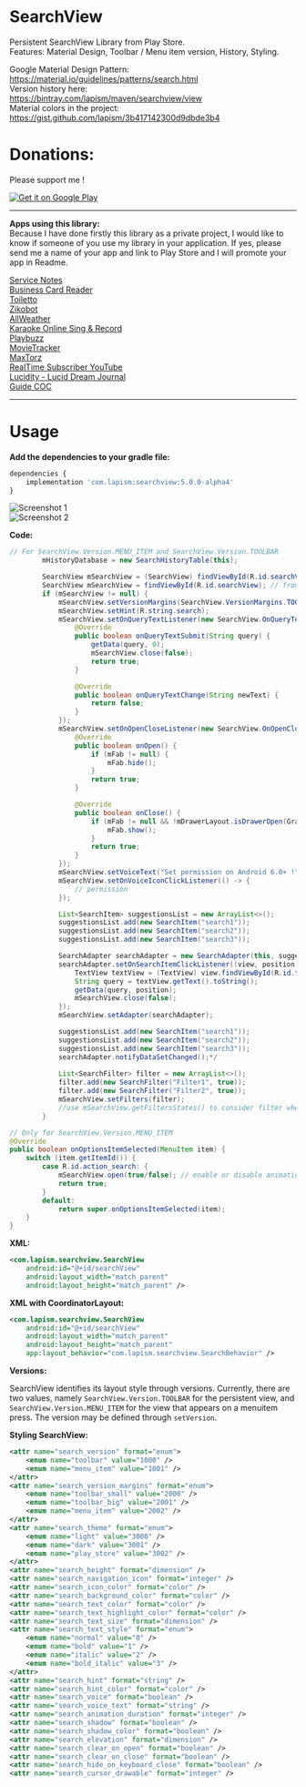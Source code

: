 # SearchView

Persistent SearchView Library from Play Store.  
Features: Material Design, Toolbar / Menu item version, History, Styling.  

Google Material Design Pattern:  
https://material.io/guidelines/patterns/search.html  
Version history here:  
https://bintray.com/lapism/maven/searchview/view  
Material colors in the project:  
https://gist.github.com/lapism/3b417142300d9dbde3b4

# Donations:
Please support me !  

<a href="https://www.paypal.me/lapism">
  <img alt="Get it on Google Play"
       src="https://github.com/lapism/SearchView/blob/master/images/donate.png" />
</a>
  
------------------------------------------------------------------------------------------------------------------------------

**Apps using this library:**  
Because I have done firstly this library as a private project, 
I would like to know if someone of you use my library in your application. 
If yes, please send me a name of your app and link to Play Store and I will promote your app in Readme.

[Service Notes](https://play.google.com/store/apps/details?id=notes.service.com.servicenotes)  
[Business Card Reader](https://play.google.com/store/apps/details?id=com.iac.bcreader) <br />
[Toiletto](https://play.google.com/store/apps/details?id=org.super8.lastbastion) <br />
[Zikobot](https://play.google.com/store/apps/details?id=com.startogamu.zikobot) <br />
[AllWeather](https://play.google.com/store/apps/details?id=com.dev.nicola.allweather) <br />
[Karaoke Online Sing & Record](https://play.google.com/store/apps/details?id=com.anhlt.karaokeonline) <br />
[Playbuzz](https://play.google.com/store/apps/details?id=com.playbuzz.android.app) <br />
[MovieTracker](https://play.google.com/store/apps/details?id=jacobs.yen.movietracker) <br />
[MaxTorz](https://play.google.com/store/apps/details?id=com.maxxsol.maxtorz) <br />
[RealTime Subscriber YouTube](https://play.google.com/store/apps/details?id=vulcanweblabs.realtimeyoutube) <br />
[Lucidity - Lucid Dream Journal](https://play.google.com/store/apps/details?id=ch.b3nz.lucidity) <br />
[Guide COC](https://play.google.com/store/apps/details?id=com.superguide.coc) <br />

------------------------------------------------------------------------------------------------------------------------------

# Usage
**Add the dependencies to your gradle file:**
```javascript
dependencies {
    implementation 'com.lapism:searchview:5.0.0-alpha4'
}
```
![Screenshot 1](https://github.com/lapism/SearchView/blob/master/images/image_1.png)  
![Screenshot 2](https://github.com/lapism/SearchView/blob/master/images/image_2.png)  

**Code:**
```java
// For SearchView.Version.MENU_ITEM and SearchView.Version.TOOLBAR
        mHistoryDatabase = new SearchHistoryTable(this);

        SearchView mSearchView = (SearchView) findViewById(R.id.searchView); // to API 25
        SearchView mSearchView = findViewById(R.id.searchView); // from API 26
        if (mSearchView != null) {
            mSearchView.setVersionMargins(SearchView.VersionMargins.TOOLBAR_SMALL);
            mSearchView.setHint(R.string.search);
            mSearchView.setOnQueryTextListener(new SearchView.OnQueryTextListener() {
                @Override
                public boolean onQueryTextSubmit(String query) {
                    getData(query, 0);
                    mSearchView.close(false);
                    return true;
                }

                @Override
                public boolean onQueryTextChange(String newText) {
                    return false;
                }
            });
            mSearchView.setOnOpenCloseListener(new SearchView.OnOpenCloseListener() {
                @Override
                public boolean onOpen() {
                    if (mFab != null) {
                        mFab.hide();
                    }
                    return true;
                }

                @Override
                public boolean onClose() {
                    if (mFab != null && !mDrawerLayout.isDrawerOpen(GravityCompat.START)) {
                        mFab.show();
                    }
                    return true;
                }
            });
            mSearchView.setVoiceText("Set permission on Android 6.0+ !");
            mSearchView.setOnVoiceIconClickListener(() -> {
                // permission
            });

            List<SearchItem> suggestionsList = new ArrayList<>();
            suggestionsList.add(new SearchItem("search1"));
            suggestionsList.add(new SearchItem("search2"));
            suggestionsList.add(new SearchItem("search3"));

            SearchAdapter searchAdapter = new SearchAdapter(this, suggestionsList);
            searchAdapter.setOnSearchItemClickListener((view, position) -> {
                TextView textView = (TextView) view.findViewById(R.id.textView);
                String query = textView.getText().toString();
                getData(query, position);
                mSearchView.close(false);
            });
            mSearchView.setAdapter(searchAdapter);

            suggestionsList.add(new SearchItem("search1"));
            suggestionsList.add(new SearchItem("search2"));
            suggestionsList.add(new SearchItem("search3"));
            searchAdapter.notifyDataSetChanged();*/
            
            List<SearchFilter> filter = new ArrayList<>();
            filter.add(new SearchFilter("Filter1", true));
            filter.add(new SearchFilter("Filter2", true));
            mSearchView.setFilters(filter);
            //use mSearchView.getFiltersStates() to consider filter when performing search
        }

// Only for SearchView.Version.MENU_ITEM
@Override
public boolean onOptionsItemSelected(MenuItem item) {
    switch (item.getItemId()) {
        case R.id.action_search: {
            mSearchView.open(true/false); // enable or disable animation
            return true;
        }
        default:
            return super.onOptionsItemSelected(item);
    }
}
```

**XML:**
```xml
<com.lapism.searchview.SearchView
    android:id="@+id/searchView"
    android:layout_width="match_parent"
    android:layout_height="match_parent" />
```

**XML with CoordinatorLayout:** 
 ```xml
 <com.lapism.searchview.SearchView
     android:id="@+id/searchView"
     android:layout_width="match_parent"
     android:layout_height="match_parent" 
     app:layout_behavior="com.lapism.searchview.SearchBehavior" />
 ```

**Versions:**  
  
SearchView identifies its layout style through versions. Currently, there are two values, namely `SearchView.Version.TOOLBAR` for the persistent view, and `SearchView.Version.MENU_ITEM` for the view that appears on a menuitem press. The version may be defined through `setVersion`.

**Styling SearchView:**
```xml
<attr name="search_version" format="enum">
    <enum name="toolbar" value="1000" />
    <enum name="menu_item" value="1001" />
</attr>
<attr name="search_version_margins" format="enum">
    <enum name="toolbar_small" value="2000" />
    <enum name="toolbar_big" value="2001" />
    <enum name="menu_item" value="2002" />
</attr>
<attr name="search_theme" format="enum">
    <enum name="light" value="3000" />
    <enum name="dark" value="3001" />
    <enum name="play_store" value="3002" />
</attr>
<attr name="search_height" format="dimension" />
<attr name="search_navigation_icon" format="integer" />
<attr name="search_icon_color" format="color" />
<attr name="search_background_color" format="color" />
<attr name="search_text_color" format="color" />
<attr name="search_text_highlight_color" format="color" />
<attr name="search_text_size" format="dimension" />
<attr name="search_text_style" format="enum">
    <enum name="normal" value="0" />
    <enum name="bold" value="1" />
    <enum name="italic" value="2" />
    <enum name="bold_italic" value="3" />
</attr>
<attr name="search_hint" format="string" />
<attr name="search_hint_color" format="color" />
<attr name="search_voice" format="boolean" />
<attr name="search_voice_text" format="string" />
<attr name="search_animation_duration" format="integer" />
<attr name="search_shadow" format="boolean" />
<attr name="search_shadow_color" format="boolean" />
<attr name="search_elevation" format="dimension" />
<attr name="search_clear_on_open" format="boolean" />
<attr name="search_clear_on_close" format="boolean" />
<attr name="search_hide_on_keyboard_close" format="boolean" />
<attr name="search_cursor_drawable" format="integer" />
```
